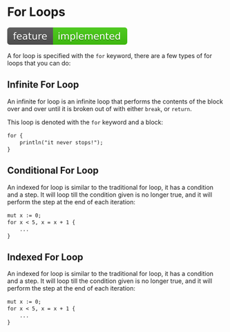 # For Loops
![Feature Implemented](Badge_Implemented.svg)

A for loop is specified with the `for` keyword, there are a few types of for
loops that you can do:

## Infinite For Loop
An infinite for loop is an infinite loop that performs the contents of the
block over and over until it is broken out of with either `break`, or `return`.

This loop is denoted with the `for` keyword and a block:

```
for {
    println("it never stops!");
}
```

## Conditional For Loop
An indexed for loop is similar to the traditional for loop, it has a condition
and a step. It will loop till the condition given is no longer true, and it
will perform the step at the end of each iteration:

```
mut x := 0;
for x < 5, x = x + 1 {
    ...
}
```

## Indexed For Loop
An indexed for loop is similar to the traditional for loop, it has a condition
and a step. It will loop till the condition given is no longer true, and it
will perform the step at the end of each iteration:

```
mut x := 0;
for x < 5, x = x + 1 {
    ...
}
```
